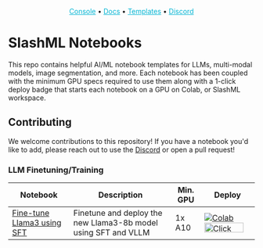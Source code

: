 <!-- Links -->
<p align="center">
  <a href="https://dashboard.slashml.com" style="color: #06b6d4;">Console</a> •
  <a href="https://slashml.com" style="color: #06b6d4;">Docs</a> •
  <a href="/" style="color: #06b6d4;">Templates</a> •
  <a href="https://discord.gg/8DW4T5qH" style="color: #06b6d4;">Discord</a>
</p>

# SlashML Notebooks

This repo contains helpful AI/ML notebook templates for LLMs, multi-modal models, image segmentation, and more. Each notebook has been coupled with the minimum GPU specs required to use them along with a 1-click deploy badge that starts each notebook on a GPU on Colab, or SlashML workspace. 

## Contributing

We welcome contributions to this repository! If you have a notebook you'd like to add, please reach out to use the [Discord](https://discord.gg/8DW4T5qH) or open a pull request!


### LLM Finetuning/Training
| Notebook                                                                                                         | Description                                       | Min. GPU     | Deploy                                                                                                                                                                                                                                                                                                                                                                                                                                                                                                                                                                                                                                                 |
| ---------------------------------------------------------------------------------------------------------------- | ------------------------------------------------- | ------------ | ------------------------------------------------------------------------------------------------------------------------------------------------------------------------------------------------------------------------------------------------------------------------------------------------------------------------------------------------------------------------------------------------------------------------------------------------------------------------------------------------------------------------------------------------------------------------------------------------------------------------------------------------------ |
| [Fine-tune Llama3 using SFT](https://github.com/slashml/notebooks/blob/main/llama3_finetune_inference.ipynb) | Finetune and deploy the new Llama3-8b model using SFT and VLLM | 1x A10 | [![Colab](https://colab.research.google.com/assets/colab-badge.svg)](https://colab.research.google.com/github/slashml/notebooks/blob/main/llama3_finetune_inference.ipynb) <a href="https://dashboard.slashml.com"><img src="https://framerusercontent.com/images/tcFhoP51oVDs0bw68hpIrGWIs.svg" alt="Click here to deploy" width="80" height="20"></a>